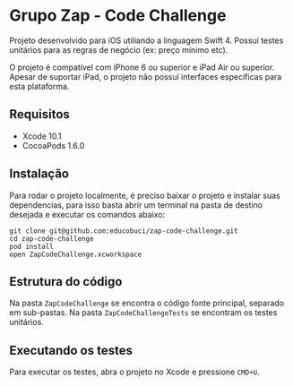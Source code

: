 # Grupo Zap - Code Challenge
Projeto desenvolvido para iOS utiliando a linguagem Swift 4. Possuí testes unitários para as regras de negócio (ex: preço mínimo etc).

O projeto é compatível com iPhone 6 ou superior e iPad Air ou superior. Apesar de suportar iPad, o projeto não possuí interfaces específicas para esta plataforma.

## Requisitos

* Xcode 10.1
* CocoaPods 1.6.0

## Instalação

Para rodar o projeto localmente, é preciso baixar o projeto e instalar suas dependencias, para isso basta abrir um terminal na pasta de destino desejada e executar os comandos abaixo:  

```
git clone git@github.com:educobuci/zap-code-challenge.git
cd zap-code-challenge
pod install
open ZapCodeChallenge.xcworkspace
```

## Estrutura do código

Na pasta `ZapCodeChallenge` se encontra o código fonte principal, separado em sub-pastas.
Na pasta `ZapCodeChallengeTests` se encontram os testes unitários.

## Executando os testes

Para executar os testes, abra o projeto no Xcode e pressione `CMD+U`.

